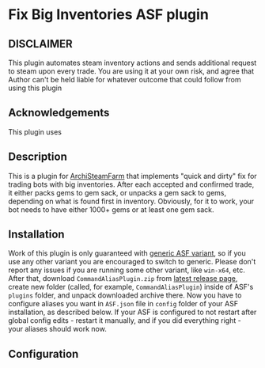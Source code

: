 
# Fix Big Inventories ASF plugin

## DISCLAIMER

This plugin automates steam inventory actions and sends additional request to steam upon every trade. You are using it at your own risk, and agree that Author can't be held liable for whatever outcome that could follow from using this plugin

## Acknowledgements

This plugin uses

## Description

This is a plugin for [ArchiSteamFarm](https://github.com/JustArchiNet/ArchiSteamFarm) that implements "quick and dirty" fix for trading bots with big inventories.
After each accepted and confirmed trade, it either packs gems to gem sack, or unpacks a gem sack to gems, depending on what is found first in inventory.
Obviously, for it to work, your bot needs to have either 1000+ gems or at least one gem sack.

## Installation

Work of this plugin is only guaranteed with [generic ASF variant](https://github.com/JustArchiNET/ArchiSteamFarm/wiki/Setting-up#generic-setup), so if you use any other variant you are encouraged to switch to generic. Please don't report any issues if you are running some other variant, like `win-x64`, etc.
After that, download `CommandAliasPlugin.zip` from [latest release page](https://github.com/Rudokhvist/CommandAliasPlugin/releases/latest), create new folder (called, for example, `CommandAliasPlugin`) inside of ASF's `plugins` folder, and unpack downloaded archive there.
Now you have to configure aliases you want in `ASF.json` file in `config` folder of your ASF installation, as described below. If your ASF is configured to not restart after global config edits - restart it manually, and if you did everything right - your aliases should work now.


## Configuration
